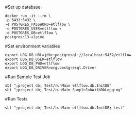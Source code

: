 #Set up database
```shell
docker run -it --rm \
-p 5432:5432 \
-e POSTGRES_PASSWORD=etlflow \
-e POSTGRES_USER=etlflow \
-e POSTGRES_DB=etlflow \
postgres:13-alpine
```

#Set environment variables
```shell
export LOG_DB_URL=jdbc:postgresql://localhost:5432/etlflow
export LOG_DB_USER=etlflow
export LOG_DB_PWD=etlflow
export LOG_DB_DRIVER=org.postgresql.Driver
```

#Run Sample Test Job
```shell
sbt ";project db; Test/runMain etlflow.db.InitDB"
sbt ";project db; Test/runMain SampleJobWithDbLogging"
```

#Run Tests
```shell
sbt ";project db; Test/runMain etlflow.db.InitDB; test"
```
